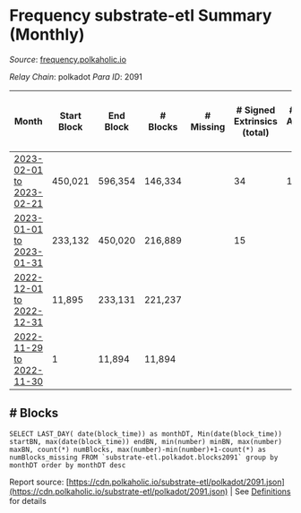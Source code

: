 # Frequency substrate-etl Summary (Monthly)

_Source_: [frequency.polkaholic.io](https://frequency.polkaholic.io)

*Relay Chain*: polkadot
*Para ID*: 2091



| Month | Start Block | End Block | # Blocks | # Missing | # Signed Extrinsics (total) | # Active Accounts (avg) | # Addresses with Balances (max) | Issues |
| ----- | ----------- | --------- | -------- | --------- | --------------------------- | ----------------------- | ------------------------------- | ------ |
| [2023-02-01 to 2023-02-21](/polkadot/2091-frequency/2023-02-28.md) | 450,021 | 596,354 | 146,334 |   | 34 | 1 | 27 | - | 
| [2023-01-01 to 2023-01-31](/polkadot/2091-frequency/2023-01-31.md) | 233,132 | 450,020 | 216,889 |   | 15 |  | 27 | - | 
| [2022-12-01 to 2022-12-31](/polkadot/2091-frequency/2022-12-31.md) | 11,895 | 233,131 | 221,237 |   |  |  | 27 | - | 
| [2022-11-29 to 2022-11-30](/polkadot/2091-frequency/2022-11-30.md) | 1 | 11,894 | 11,894 |   |  |  | 27 | - | 

## # Blocks
```
SELECT LAST_DAY( date(block_time)) as monthDT, Min(date(block_time)) startBN, max(date(block_time)) endBN, min(number) minBN, max(number) maxBN, count(*) numBlocks, max(number)-min(number)+1-count(*) as numBlocks_missing FROM `substrate-etl.polkadot.blocks2091` group by monthDT order by monthDT desc
```



Report source: [https://cdn.polkaholic.io/substrate-etl/polkadot/2091.json](https://cdn.polkaholic.io/substrate-etl/polkadot/2091.json) | See [Definitions](/DEFINITIONS.md) for details
